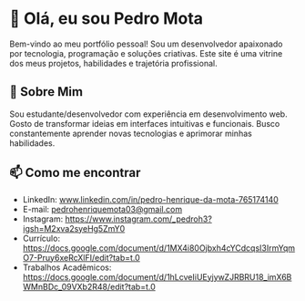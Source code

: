 # 👋 Olá, eu sou Pedro Mota

Bem-vindo ao meu portfólio pessoal! Sou um desenvolvedor apaixonado por tecnologia, programação e soluções criativas. Este site é uma vitrine dos meus projetos, habilidades e trajetória profissional.

## 🚀 Sobre Mim

Sou estudante/desenvolvedor com experiência em desenvolvimento web. Gosto de transformar ideias em interfaces intuitivas e funcionais. Busco constantemente aprender novas tecnologias e aprimorar minhas habilidades.

## 📫 Como me encontrar

- LinkedIn: www.linkedin.com/in/pedro-henrique-da-mota-765174140
- E-mail: pedrohenriquemota03@gmail.com
- Instagram: https://www.instagram.com/_pedroh3?igsh=M2xva2syeHg5ZmY0
- Currículo: https://docs.google.com/document/d/1MX4i80Ojbxh4cYCdcqsI3IrmYqmO7-Pruy6xeRcXlFI/edit?tab=t.0
- Trabalhos Acadêmicos: https://docs.google.com/document/d/1hLcveIiUEyjywZJRBRU18_imX6BWMnBDc_09VXb2R48/edit?tab=t.0 


